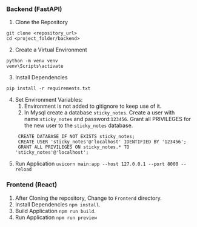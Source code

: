### Backend (FastAPI)

1. Clone the Repository

```
git clone <repository_url>
cd <project_folder/backend>
```

2. Create a Virtual Environment

```
python -m venv venv
venv\Scripts\activate
```

3. Install Dependencies

```
pip install -r requirements.txt
```

4. Set Environment Variables:
   1. Environment is not added to gitignore to keep use of it.
   2. In Mysql create a database `sticky_notes`. Create a user with name:`sticky_notes` and password:`123456`. Grant all PRIVILEGES for the new user to the `sticky_notes` database.
   ```
    CREATE DATABASE IF NOT EXISTS sticky_notes;
    CREATE USER 'sticky_notes'@'localhost' IDENTIFIED BY '123456';
    GRANT ALL PRIVILEGES ON sticky_notes.* TO 'sticky_notes'@'localhost';
   ```
5. Run Application `uvicorn main:app --host 127.0.0.1 --port 8000 --reload`

### Frontend (React)

1. After Cloning the repository, Change to `Frontend` directory.
2. Install Dependencies `npm install`.
3. Build Application `npm run build`.
4. Run Application `npm run preview`
